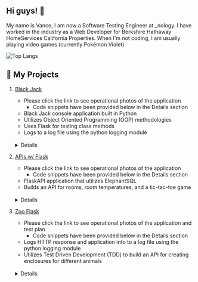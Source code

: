 ## Hi guys! :wave:

My name is Vance, I am now a Software Testing Engineer at _nology. I have worked in the industry as a Web Developer for Berkshire Hathaway HomeServices California Properties. When I'm not coding, I am usually playing video games (currently Pokémon Violet).

![Top Langs](https://github-readme-stats.vercel.app/api/top-langs/?username=vancepope&theme=react&show_icons=true&hide=css,html)

## :pushpin: My Projects

1. <a href="https://github.com/vancepope/blackjack" target="_blank">Black Jack</a>
    - Please click the link to see operational photos of the application
        - Code snippets have been provided below in the Details section
    - Black Jack console application built in Python
    - Utilizes Object Oriented Programming (OOP) methodologies
    - Uses Flask for testing class methods
    - Logs to a log file using the python logging module
    <br />
    <details>
    <summary>Details</summary>
    <br />
    
    ### <strong>TL;DR</strong>:
    - Application uses classes to initialize several aspects of the game to present to the user. Upon the result of the game, the user is asked to play again if they choose. Test methods were written to provide coverage to limit defects.

    - Classes
        - Card
        - Deck
        - Hand
        - BlackJack
        - TestCard
        - TestDeck
        - TestHand
        - TestBlackJack

        - Methods
            - Card
                - Methods
                    - __repr__
                        - Used to display the cards to user for the player and deaker
                    - __str__
                        - Displays the cards in a string format
                    <img src="/images/card.png" height="400" alt="Code for Card class">

            - Deck
                - Inherits cards, suits and values lists from Card
                - Methods
                    - Getters and Setters
                        - getCards
                        - getSuits
                        - getValues
                        - getDeck
                        - setDeck
                    - creatDeck
                        - Creates the deck
                    - shuffle
                        - Uses the random class to shuffle the deck.
                    - deal
                        - deals the deck to the player and returns a Card
                    <img src="/images/deck.png" height="%50" width="%50" alt="Code for Deck class">

            - Hand
                - Inherits the deck list and the values list from Deck
                - Methods
                    - addCard
                        - Adds a Card to the hand list
                    - ace
                        - Keeps track of aces and assigns an ace the value of 1 or 11 if there is an ace and the value is greater than 21
                    <img src="/images/hand.png" height="%50" width="%50" alt="Code for Hand class">

            - BlackJack
               - This is the main class
               - Getters and Setters
                    - getName 
                    - getIsPlaying
                    - setName
                    - setIsPlaying
                - Methods
                    - hit
                        - Adds a card to the hand list and adjusts the value of an ace accordlingly if the player decides to 'hit'
                    - hitStay
                        - Prompts the user to ask if the user would like hit and to add a card to his hand or would like to stay.
                        - Checks for only the words 'hit' or 'stay'
                            - If the response from the user is different from the check, the user is prompted again to provide the necessary response.
                    - showCards
                        - Displays the dealer's and player's hands along with their values in formatted print statements
                    - play
                        - Prompts the user to enter his/her name
                        - Utilizes a while loop to play multiple games
                        - Checks if the player's hand value ≤ 17 and starts a while loop to allow the player to raise said value if they choose.
                        - Checks the values of the dealer's hand 
                            - If the value is ≤ 21, a while loop will start until the value ≥ 17
                        - Uses condition statements to decide who the winner is of each game
                        - Prompts the user if they would like to play another game.
                    <img src="/images/blackjack1.png" height="907" alt="Code for Black Jack class">
                    <img src="/images/blackjack2.png" height="758" alt="Code for Black Jack class Part 2">

            - TestCard
                - Test Methods
                    - test___repr__
                        - Uses the Mock functionality to mock the __repr__ method and make sure that the values of '10' and 'Diamonds' are represented like '10 of Diamonds'
                    ![Code for Test Card class](/images/testcard.png "Code for Test Card class")

            - TestDeck
                - Fixtures
                    - create_deck
                        - Appends the card and suit list to the deck list of Cards and returns it.
                - Test Methods
                    - test_create_deck
                        - Mocks the create_deck method and ensures the results are the same
                    - test_deal 
                        - Mocks the deal method and ensures the new card is of type Card and that the string is printed as 'Ace of Diamonds'
                    ![Code for Test Deck class](/images/testdeck.png "Code for Test Deck class")
            - TestHand
                - Test Methods
                    - test_add_card
                        - Mocks the addCard method and ensure a list is returned with the length of 1, that it is of type Card, and is printed as 'Ace of Diamonds'
                    ![Code for Test Hand class](/images/testhand.png "Code for Test Hand class")

            - TestBlackJack
                - Test Methods
                    - test_hit_stay
                        - Mocks the hitStay method and ensures that it return a string of 'hit'
                    - test_is_playing
                        - Instantiates the BlackJack class, calls the setter for isPlaying and asserts that they match.
                    ![Code for Test Black Jack class](/images/testblackjack.png "Code for Test Card class")
    </details>
        


2. <a href="https://github.com/vancepope/hello_flask" target="_blank">APIs w/ Flask</a>
    - Please click the link to see operational photos of the application
        - Code snippets have been provided below in the Details section
    - FlaskAPI application that utilizes ElephantSQL 
    - Builds an API for rooms, room temperatures, and a tic-tac-toe game
    <br />
    <details>
    <summary>Details</summary>
    <br />

    ### <strong>TL;DR</strong>:
    - Application creates rooms and temperatures utilizing ElephantSQL queries. Test methods were written utilizing a test database to mock data and limit defects.

    - Routes
        - '/'
            - Returns a string of 'Hello Monty'
        - '/api/room'
            - Grabs the name variable from a JSON object
                - Creates room table if it doesn't exist
                    <img src="/images/createroom.png" alt="Query for room route">
                - Inserts room to the rooms table
                    - Returns room id
                    <img src="/images/roomreturnid.png" alt="Query for room route">
                - Returns JSON object notifying the user that the room has been created and an HTTP response code of 201
            <img src="/images/room.png" alt="Code for room route">

        - '/api/temperature'
            - Grabs the temperature and room id, and datetime from a JSON object
                - If datetime isn't provided in the object, the datetime.now method will be called
            - Creates temperature table if it doesn't exist
                <img src="/images/createtemp.png" alt="Query for temp route">
            - Inserts room id, temperature, and date
                <img src="/images/inserttemp.png" alt="Query for temp route">
            - Returns message notifying the user that the temperature was added and a response code of 201
            <img src="/images/temperature.png" alt="Query for temperature route">

        - '/api/room/<int:room_id>'
            - Grabs the id variable from the http path
            - Selects the room by id
                <img src="/images/selectroom.png" alt="Query for room by id route">
            - Returns the room and response code of 200
            <img src="/images/roombyid.png" alt="Code for room by id route">
        
        - '/api/avg_temp'
            - Queries the database for the average temperature
                <img src="/images/avgtempquery.png" alt="Query for avg temp route">
            - Returns JSON object containing average temperature and response code of 200
            <img src="/images/avgtemp.png" alt="Code for avg temp route">

        - '/api/day_count'
            - Queries the database for the number of days
                <img src="/images/numdays.png" alt="Query for number of days route">
            - Returns JSON object containing the number of days and response code of 200
        
        - '/api/tictactoe'
            - Displays a tic-tac-toe game built using HTML, CSS Grid, and JavaScript
            - Calls the render_template method from Flask to render grid.html
    </details>

3. <a href="https://github.com/vancepope/zoo_flask" target="_blank">Zoo Flask</a>
    - Please click the link to see operational photos of the application and test plan
        - Code snippets have been provided below in the Details section
    - Logs HTTP response and application info to a log file using the python logging module
    - Utilizes Test Driven Development (TDD) to build an API for creating enclosures for different animals
    <br />
    <details>
    <summary>Details</summary>
    <br />

    ### <strong>TL;DR</strong>:
    - Application builds an animal and enclosure API utilizing ElephantSQL queries. Tests have been written to test functionality and prevent defects.

    - Methods
        - create_enclsures
            - Receives group_name from JSON object
            - Creates Enclosure table if it doesn't exist
                <img src="/images/querycreateenclosures.png" alt="Create Enclosure Table">
            - Inserts group_name into the Enclosures table if a group_name doesn't exist
                <img src="/images/insertenclosure.png" alt="Add Enclosure">
            - Returns JSON object notifying the user that the enclosure was created
            <img src="/images/codecreateenclosure.png" alt="Create Enclosure Code">

        - create_animals
            - Receives name, quantity, enclosure_id from JSON object
            - Creates Animals table if it doesn't exist
                <img src="/images/querycreateanimals.png" alt="Create Animals Table">
            - Inserts name, quantity, enclosure_id into the Animals table if a name doesn't exist
                <img src="/images/queryinsertanimal.png" alt="Add Animal">
            - Returns JSON object notifying the user that the enclosure was created
            <img src="/images/codecreateanimals.png" alt="Create Animals Code">

        - get_animal
            - Receives id from HTTP path
            - Selects the correct animal by id
                <img src="/images/queryselectanimalbyid.png" alt="Get Animal">
            - Returns JSON object to the client side
            <img src="/images/codegetanimal.png" alt="Get Animal Code">   

        - get_enclosure
            - Receives enclosure_id from HTTP path
            - Selects the correct enclosure by enclosure_id
                <img src="/images/queryselectenclosuresbyid.png" alt="Get Enclosure">
            - Returns JSON object to the client side
            <img src="/images/codegetenclosure.png" alt="Create Animals Code">

        - get_animals
            - Selects all animals within the Animals table
                <img src="/images/queryselectanimals.png" alt="Get All Animals">
            - Appends the result to a data list of JSON objects
            - Returns the data list to the client side
            <img src="/images/codegetanimals.png" alt="Get Animals Code">

        - get_enclosures
            - Selects all enclosure within the Enclosures table
                <img src="/images/queryselectenclosures.png" alt="Get All Enclosures">
            - Appends the result to a data list of JSON objects
            - Returns the data list to the client side
            <img src="/images/codegetanimals.png" alt="Get Animals Code">

        - add_enclosure
            - Receives group_name from HTTP Body
            - Insert name into Enclosures if it doesn't exist
                <img src="/images/insertenclosure.png" alt="Add Enclosure">
            - Returns a JSON object notifying the user that the enclosure has been created
            <img src="/images/codeaddenclosure.png" alt="Add Enclosure Code">

        - add_animal
            - Receives name from HTTP Body
            - Insert name into Animals if it doesn't exist
                <img src="/images/queryinsertanimal.png" alt="Add Animal">
            - Returns a JSON object notifying the user that the enclosure has been created
            <img src="/images/codeaddanimal.png" alt="Add Animal Code">

        - display animals
            - Executes an inner join on enclosures and animals
                <img src="/images/querydisplayanimals.png" alt="Display Animal">
            - Appends the result to a data list of JSON objects
            - Returns data list to the client side
            <img src="/images/codedisplayanimals.png" alt="Display Animals Code">

    - Test Methods
        - test_connection
            - Uses fixture called connection to create Enclosures table if it doesn't exist
            - Inserts enclosure based on the sample date provided within the fixture if it doesn't exist
            - Prints and logs the expected output and actual output
            - Asserts that the length of the result > 0
            <img src="/images/testconnection.png" alt="Test Connection">

        - test_create_animals
            - Uses fixture called create_animals to create Animals table if it doesn't exist
            - Prints and logs the expected output and actual output
            - Asserts that the length of the result > 0
            <img src="/images/testcreateanimals.png" alt="Test Create Animals">

        - test_create_enclosures
            - Uses fixture called create_enclosures to create Enclosures table if it doesn't exist
            - Prints and logs the expected output and actual output
            - Asserts that the length of the result > 0
            <img src="/images/testcreateenclosures.png" alt="Test Create Enclosures">

        - test_add_enclosure
            - Uses fixture called add_enclosure to insert an enclosure based on the data provided if the enclosure doesn't already exist
            - Selects enclosures from the enclosure tables
            - Prints and logs the expected output and actual output
            - Asserts that the length of the result < 1
            <img src="/images/testaddenclosure.png" alt="Test Add Enclosure">

        - test_add_animal
            - Uses fixture called add_animal to insert an animal based on the data provided if the animal doesn't already exist
            - Selects enclosures from the animals tables
            - Prints and logs the expected output and actual output
            - Asserts that the length of the result < 1
            <img src="/images/testaddanimal.png" alt="Test Add Animal">

        - test_display_animals
            - Executes an inner join on the Enclosure and Animals tables
            - Appends the results to a data list of JSON objects
            - Asserts that the data > 0 and the type is list
            - Prints and logs the expected output and actual output
            <img src="/images/testdisplayanimals.png" alt="Test Display Animals">
    </details>